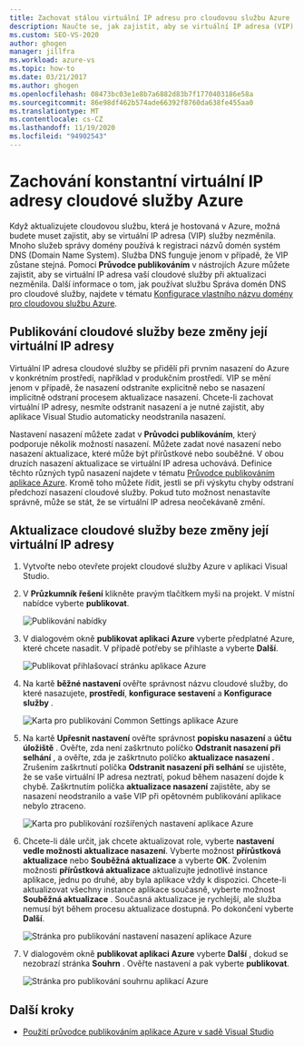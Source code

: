 ```yaml
---
title: Zachovat stálou virtuální IP adresu pro cloudovou službu Azure
description: Naučte se, jak zajistit, aby se virtuální IP adresa (VIP) cloudové služby Azure nezměnila.
ms.custom: SEO-VS-2020
author: ghogen
manager: jillfra
ms.workload: azure-vs
ms.topic: how-to
ms.date: 03/21/2017
ms.author: ghogen
ms.openlocfilehash: 08473bc03e1e8b7a6882d83b7f1770403186e58a
ms.sourcegitcommit: 86e98df462b574ade66392f8760da638fe455aa0
ms.translationtype: MT
ms.contentlocale: cs-CZ
ms.lasthandoff: 11/19/2020
ms.locfileid: "94902543"
---
```

# <a name="retain-a-constant-virtual-ip-address-for-an-azure-cloud-service"></a>Zachování konstantní virtuální IP adresy cloudové služby Azure
Když aktualizujete cloudovou službu, která je hostovaná v Azure, možná budete muset zajistit, aby se virtuální IP adresa (VIP) služby nezměnila. Mnoho služeb správy domény používá k registraci názvů domén systém DNS (Domain Name System). Služba DNS funguje jenom v případě, že VIP zůstane stejná. Pomocí **Průvodce publikováním** v nástrojích Azure můžete zajistit, aby se virtuální IP adresa vaší cloudové služby při aktualizaci nezměnila. Další informace o tom, jak používat službu Správa domén DNS pro cloudové služby, najdete v tématu [Konfigurace vlastního názvu domény pro cloudovou službu Azure](/azure/cloud-services/cloud-services-custom-domain-name-portal).

## <a name="publish-a-cloud-service-without-changing-its-vip"></a>Publikování cloudové služby beze změny její virtuální IP adresy
Virtuální IP adresa cloudové služby se přidělí při prvním nasazení do Azure v konkrétním prostředí, například v produkčním prostředí. VIP se mění jenom v případě, že nasazení odstraníte explicitně nebo se nasazení implicitně odstraní procesem aktualizace nasazení. Chcete-li zachovat virtuální IP adresy, nesmíte odstranit nasazení a je nutné zajistit, aby aplikace Visual Studio automaticky neodstranila nasazení.

Nastavení nasazení můžete zadat v **Průvodci publikováním**, který podporuje několik možností nasazení. Můžete zadat nové nasazení nebo nasazení aktualizace, které může být přírůstkové nebo souběžné. V obou druzích nasazení aktualizace se virtuální IP adresa uchovává. Definice těchto různých typů nasazení najdete v tématu [Průvodce publikováním aplikace Azure](vs-azure-tools-publish-azure-application-wizard.md). Kromě toho můžete řídit, jestli se při výskytu chyby odstraní předchozí nasazení cloudové služby. Pokud tuto možnost nenastavíte správně, může se stát, že se virtuální IP adresa neočekávaně změní.

## <a name="update-a-cloud-service-without-changing-its-vip"></a>Aktualizace cloudové služby beze změny její virtuální IP adresy
1. Vytvořte nebo otevřete projekt cloudové služby Azure v aplikaci Visual Studio.

2. V **Průzkumník řešení** klikněte pravým tlačítkem myši na projekt. V místní nabídce vyberte **publikovat**.

    ![Publikování nabídky](./media/vs-azure-tools-cloud-service-retain-a-constant-virtual-ip-address/solution-explorer-publish-menu.png)

3. V dialogovém okně **publikovat aplikaci Azure** vyberte předplatné Azure, které chcete nasadit. V případě potřeby se přihlaste a vyberte **Další**.

    ![Publikovat přihlašovací stránku aplikace Azure](./media/vs-azure-tools-cloud-service-retain-a-constant-virtual-ip-address/azure-publish-signin.png)

4. Na kartě **běžné nastavení** ověřte správnost názvu cloudové služby, do které nasazujete, **prostředí**, **konfigurace sestavení** a **Konfigurace služby** .

    ![Karta pro publikování Common Settings aplikace Azure](./media/vs-azure-tools-cloud-service-retain-a-constant-virtual-ip-address/azure-publish-common-settings.png)

5. Na kartě **Upřesnit nastavení** ověřte správnost **popisku nasazení** a **účtu úložiště** . Ověřte, zda není zaškrtnuto políčko **Odstranit nasazení při selhání** , a ověřte, zda je zaškrtnuto políčko **aktualizace nasazení** . Zrušením zaškrtnutí políčka **Odstranit nasazení při selhání** se ujistěte, že se vaše virtuální IP adresa neztratí, pokud během nasazení dojde k chybě. Zaškrtnutím políčka **aktualizace nasazení** zajistěte, aby se nasazení neodstranilo a vaše VIP při opětovném publikování aplikace nebylo ztraceno.

    ![Karta pro publikování rozšířených nastavení aplikace Azure](./media/vs-azure-tools-cloud-service-retain-a-constant-virtual-ip-address/azure-publish-advanced-settings.png)

6. Chcete-li dále určit, jak chcete aktualizovat role, vyberte **nastavení vedle možnosti** **aktualizace nasazení**. Vyberte možnost **přírůstková aktualizace** nebo **Souběžná aktualizace** a vyberte **OK**. Zvolením možnosti **přírůstková aktualizace** aktualizujte jednotlivé instance aplikace, jednu po druhé, aby byla aplikace vždy k dispozici. Chcete-li aktualizovat všechny instance aplikace současně, vyberte možnost **Souběžná aktualizace** . Současná aktualizace je rychlejší, ale služba nemusí být během procesu aktualizace dostupná. Po dokončení vyberte **Další**.

    ![Stránka pro publikování nastavení nasazení aplikace Azure](./media/vs-azure-tools-cloud-service-retain-a-constant-virtual-ip-address/azure-publish-deployment-update-settings.png)

7. V dialogovém okně **publikovat aplikaci Azure** vyberte **Další** , dokud se nezobrazí stránka **Souhrn** . Ověřte nastavení a pak vyberte **publikovat**.

    ![Stránka pro publikování souhrnu aplikací Azure](./media/vs-azure-tools-cloud-service-retain-a-constant-virtual-ip-address/azure-publish-summary.png)

## <a name="next-steps"></a>Další kroky
- [Použití průvodce publikováním aplikace Azure v sadě Visual Studio](vs-azure-tools-publish-azure-application-wizard.md)
